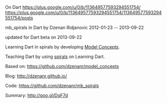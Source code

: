 On Dart
https://plus.google.com/u/0/b/113649577593294551754/
https://plus.google.com/u/0/b/113649577593294551754/113649577593294551754/posts

mb_spirals in Dart
by Dzenan Ridjanovic
2012-01-23 -- 2013-09-22

updated for Dart beta on 2013-09-22

Learning Dart in spirals by developing 
[Model Concepts](https://github.com/dzenanr/model_concepts).

Teaching Dart by using [spirals](https://github.com/dzenanr/mb_spirals) on Learning Dart.

Based on:
https://github.com/dzenanr/model_concepts

Blog:
http://dzenanr.github.io/

Code:
https://github.com/dzenanr/mb_spirals

Summary:
http://goo.gl/DqF7d



